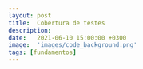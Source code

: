 ```yaml
---
layout: post
title:  Cobertura de testes
description: 
date:   2021-06-10 15:00:00 +0300
image:  'images/code_background.png'
tags: [fundamentos]
---
```



